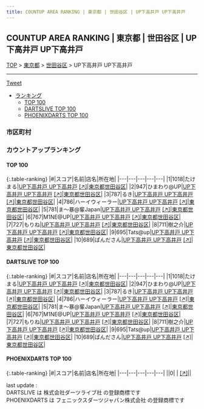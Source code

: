 ```yaml
---
title: COUNTUP AREA RANKING | 東京都 | 世田谷区 | UP下高井戸 UP下高井戸
---
```

## COUNTUP AREA RANKING | 東京都 | 世田谷区 | UP下高井戸 UP下高井戸

[TOP](/darts/rank/) > [東京都](/darts/rank/東京都/) > [世田谷区](/darts/rank/東京都/世田谷区/) > UP下高井戸 UP下高井戸

___

<a href="https://twitter.com/share?ref_src=twsrc%5Etfw" data-text="COUNTUP AREA RANKING | 東京都世田谷区UP下高井戸 UP下高井戸" class="twitter-share-button" data-hashtags="DARTSLIVE,PHOENIXDARTS,darts,ダーツ" data-show-count="false">Tweet</a>

* [ランキング](#カウントアップランキング)
    * [TOP 100](#top-100)
    * [DARTSLIVE TOP 100](#dartslive-top-100)
    * [PHOENIXDARTS TOP 100](#phoenixdarts-top-100)

### 市区町村

<ul>

</ul>

### カウントアップランキング

#### TOP 100



{:.table-ranking}
|#|スコア|名前|店名|所在地|
|---|---|---|---|---|
|1|1018|<span class="rank-name-dl">たけまる</span>|<a href="/darts/rank/shops/c6fcfa34c6399798a3f63593b5358cc4.html">UP下高井戸 UP下高井戸</a> <a href="https://search.dartslive.com/jp/shop/c6fcfa34c6399798a3f63593b5358cc4">[↗]</a>|<a href="/darts/rank/東京都/世田谷区">東京都世田谷区</a>|
|2|947|<span class="rank-name-dl">ひまわり@UP</span>|<a href="/darts/rank/shops/c6fcfa34c6399798a3f63593b5358cc4.html">UP下高井戸 UP下高井戸</a> <a href="https://search.dartslive.com/jp/shop/c6fcfa34c6399798a3f63593b5358cc4">[↗]</a>|<a href="/darts/rank/東京都/世田谷区">東京都世田谷区</a>|
|3|787|<span class="rank-name-dl">るき</span>|<a href="/darts/rank/shops/c6fcfa34c6399798a3f63593b5358cc4.html">UP下高井戸 UP下高井戸</a> <a href="https://search.dartslive.com/jp/shop/c6fcfa34c6399798a3f63593b5358cc4">[↗]</a>|<a href="/darts/rank/東京都/世田谷区">東京都世田谷区</a>|
|4|786|<span class="rank-name-dl">ハーイウィーラー</span>|<a href="/darts/rank/shops/c6fcfa34c6399798a3f63593b5358cc4.html">UP下高井戸 UP下高井戸</a> <a href="https://search.dartslive.com/jp/shop/c6fcfa34c6399798a3f63593b5358cc4">[↗]</a>|<a href="/darts/rank/東京都/世田谷区">東京都世田谷区</a>|
|5|781|<span class="rank-name-dl">ま～暴@輩Japan</span>|<a href="/darts/rank/shops/c6fcfa34c6399798a3f63593b5358cc4.html">UP下高井戸 UP下高井戸</a> <a href="https://search.dartslive.com/jp/shop/c6fcfa34c6399798a3f63593b5358cc4">[↗]</a>|<a href="/darts/rank/東京都/世田谷区">東京都世田谷区</a>|
|6|767|<span class="rank-name-dl">M1NE@UP</span>|<a href="/darts/rank/shops/c6fcfa34c6399798a3f63593b5358cc4.html">UP下高井戸 UP下高井戸</a> <a href="https://search.dartslive.com/jp/shop/c6fcfa34c6399798a3f63593b5358cc4">[↗]</a>|<a href="/darts/rank/東京都/世田谷区">東京都世田谷区</a>|
|7|727|<span class="rank-name-dl">もりね</span>|<a href="/darts/rank/shops/c6fcfa34c6399798a3f63593b5358cc4.html">UP下高井戸 UP下高井戸</a> <a href="https://search.dartslive.com/jp/shop/c6fcfa34c6399798a3f63593b5358cc4">[↗]</a>|<a href="/darts/rank/東京都/世田谷区">東京都世田谷区</a>|
|8|711|<span class="rank-name-dl">樹之介</span>|<a href="/darts/rank/shops/c6fcfa34c6399798a3f63593b5358cc4.html">UP下高井戸 UP下高井戸</a> <a href="https://search.dartslive.com/jp/shop/c6fcfa34c6399798a3f63593b5358cc4">[↗]</a>|<a href="/darts/rank/東京都/世田谷区">東京都世田谷区</a>|
|9|695|<span class="rank-name-dl">Tats@up</span>|<a href="/darts/rank/shops/c6fcfa34c6399798a3f63593b5358cc4.html">UP下高井戸 UP下高井戸</a> <a href="https://search.dartslive.com/jp/shop/c6fcfa34c6399798a3f63593b5358cc4">[↗]</a>|<a href="/darts/rank/東京都/世田谷区">東京都世田谷区</a>|
|10|689|<span class="rank-name-dl">ぱんださん</span>|<a href="/darts/rank/shops/c6fcfa34c6399798a3f63593b5358cc4.html">UP下高井戸 UP下高井戸</a> <a href="https://search.dartslive.com/jp/shop/c6fcfa34c6399798a3f63593b5358cc4">[↗]</a>|<a href="/darts/rank/東京都/世田谷区">東京都世田谷区</a>|


#### DARTSLIVE TOP 100



{:.table-ranking}
|#|スコア|名前|店名|所在地|
|---|---|---|---|---|
|1|1018|<span class="rank-name-dl">たけまる</span>|<a href="/darts/rank/shops/c6fcfa34c6399798a3f63593b5358cc4.html">UP下高井戸 UP下高井戸</a> <a href="https://search.dartslive.com/jp/shop/c6fcfa34c6399798a3f63593b5358cc4">[↗]</a>|<a href="/darts/rank/東京都/世田谷区">東京都世田谷区</a>|
|2|947|<span class="rank-name-dl">ひまわり@UP</span>|<a href="/darts/rank/shops/c6fcfa34c6399798a3f63593b5358cc4.html">UP下高井戸 UP下高井戸</a> <a href="https://search.dartslive.com/jp/shop/c6fcfa34c6399798a3f63593b5358cc4">[↗]</a>|<a href="/darts/rank/東京都/世田谷区">東京都世田谷区</a>|
|3|787|<span class="rank-name-dl">るき</span>|<a href="/darts/rank/shops/c6fcfa34c6399798a3f63593b5358cc4.html">UP下高井戸 UP下高井戸</a> <a href="https://search.dartslive.com/jp/shop/c6fcfa34c6399798a3f63593b5358cc4">[↗]</a>|<a href="/darts/rank/東京都/世田谷区">東京都世田谷区</a>|
|4|786|<span class="rank-name-dl">ハーイウィーラー</span>|<a href="/darts/rank/shops/c6fcfa34c6399798a3f63593b5358cc4.html">UP下高井戸 UP下高井戸</a> <a href="https://search.dartslive.com/jp/shop/c6fcfa34c6399798a3f63593b5358cc4">[↗]</a>|<a href="/darts/rank/東京都/世田谷区">東京都世田谷区</a>|
|5|781|<span class="rank-name-dl">ま～暴@輩Japan</span>|<a href="/darts/rank/shops/c6fcfa34c6399798a3f63593b5358cc4.html">UP下高井戸 UP下高井戸</a> <a href="https://search.dartslive.com/jp/shop/c6fcfa34c6399798a3f63593b5358cc4">[↗]</a>|<a href="/darts/rank/東京都/世田谷区">東京都世田谷区</a>|
|6|767|<span class="rank-name-dl">M1NE@UP</span>|<a href="/darts/rank/shops/c6fcfa34c6399798a3f63593b5358cc4.html">UP下高井戸 UP下高井戸</a> <a href="https://search.dartslive.com/jp/shop/c6fcfa34c6399798a3f63593b5358cc4">[↗]</a>|<a href="/darts/rank/東京都/世田谷区">東京都世田谷区</a>|
|7|727|<span class="rank-name-dl">もりね</span>|<a href="/darts/rank/shops/c6fcfa34c6399798a3f63593b5358cc4.html">UP下高井戸 UP下高井戸</a> <a href="https://search.dartslive.com/jp/shop/c6fcfa34c6399798a3f63593b5358cc4">[↗]</a>|<a href="/darts/rank/東京都/世田谷区">東京都世田谷区</a>|
|8|711|<span class="rank-name-dl">樹之介</span>|<a href="/darts/rank/shops/c6fcfa34c6399798a3f63593b5358cc4.html">UP下高井戸 UP下高井戸</a> <a href="https://search.dartslive.com/jp/shop/c6fcfa34c6399798a3f63593b5358cc4">[↗]</a>|<a href="/darts/rank/東京都/世田谷区">東京都世田谷区</a>|
|9|695|<span class="rank-name-dl">Tats@up</span>|<a href="/darts/rank/shops/c6fcfa34c6399798a3f63593b5358cc4.html">UP下高井戸 UP下高井戸</a> <a href="https://search.dartslive.com/jp/shop/c6fcfa34c6399798a3f63593b5358cc4">[↗]</a>|<a href="/darts/rank/東京都/世田谷区">東京都世田谷区</a>|
|10|689|<span class="rank-name-dl">ぱんださん</span>|<a href="/darts/rank/shops/c6fcfa34c6399798a3f63593b5358cc4.html">UP下高井戸 UP下高井戸</a> <a href="https://search.dartslive.com/jp/shop/c6fcfa34c6399798a3f63593b5358cc4">[↗]</a>|<a href="/darts/rank/東京都/世田谷区">東京都世田谷区</a>|


#### PHOENIXDARTS TOP 100



{:.table-ranking}
|#|スコア|名前|店名|所在地|
|---|---|---|---|---|
||0|<span class="rank-name-dl"> </span>|<a href="/darts/rank/shops/.html"></a> <a href="">[↗]</a>|<a href="/darts/rank//"></a>|


<div class="footer border-top border-gray-light mt-5 pt-3 text-right text-gray">
    last update : <span style="font-weight: italic" id="foot_last_modified"></span><br />
    DARTSLIVE は 株式会社ダーツライブ社 の登録商標です<br />
    PHOENIXDARTS は フェニックスダーツジャパン株式会社 の登録商標です<br />
</div>

<script src="https://cdnjs.cloudflare.com/ajax/libs/jquery.tablesorter/2.31.3/js/jquery.tablesorter.min.js" integrity="sha512-qzgd5cYSZcosqpzpn7zF2ZId8f/8CHmFKZ8j7mU4OUXTNRd5g+ZHBPsgKEwoqxCtdQvExE5LprwwPAgoicguNg==" crossorigin="anonymous" referrerpolicy="no-referrer"></script>
<link rel="stylesheet" href="https://cdnjs.cloudflare.com/ajax/libs/jquery.tablesorter/2.31.3/css/theme.default.min.css" integrity="sha512-wghhOJkjQX0Lh3NSWvNKeZ0ZpNn+SPVXX1Qyc9OCaogADktxrBiBdKGDoqVUOyhStvMBmJQ8ZdMHiR3wuEq8+w==" crossorigin="anonymous" referrerpolicy="no-referrer" />
<script>
$(function() {
    $(".table-ranking").tablesorter({sortList:[[0, 0]]});
    $("#foot_last_modified").text(formatDate(new Date(document.lastModified), 'yyyy-MM-dd HH:mm:ss'));
});
</script>

<script async src="https://platform.twitter.com/widgets.js" charset="utf-8"></script>